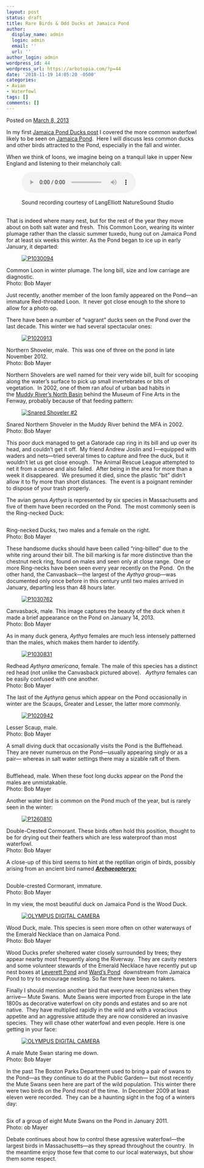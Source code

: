 ```yaml
---
layout: post
status: draft
title: Rare Birds & Odd Ducks at Jamaica Pond
author:
  display_name: admin
  login: admin
  email: ''
  url: ''
author_login: admin
wordpress_id: 44
wordpress_url: https://arbotopia.com/?p=44
date: '2018-11-19 14:05:20 -0500'
categories:
- Avian
- Waterfowl
tags: []
comments: []
---
```




<p>Posted on&nbsp;<a href="https://web.archive.org/web/20140426115604/http://www.arbotopia.com/rare-birds-odd-ducks-at-jamaica-pond/">March 8, 2013</a></p>





<p>In my first&nbsp;<a href="https://web.archive.org/web/20140426115604/http://www.arbotopia.com/birdjamaica-pond-ducks/">Jamaica Pond Ducks post</a>&nbsp;I covered the more common waterfowl likely to be seen on&nbsp;<a href="https://web.archive.org/web/20140426115604/https://www.google.com/maps/ms?msa=0&amp;msid=217541233018515973334.0004d3f5dfbfb11f8bc5f&amp;ie=UTF8&amp;ll=42.309117,-71.112356&amp;spn=0.056111,0.080166&amp;t=m&amp;z=14&amp;vpsrc=6&amp;iwloc=0004d3f5e8b64e73efc5f" target="_blank" rel="noreferrer noopener">Jamaica Pond</a>.&nbsp; Here I will discuss less common ducks and other birds attracted to the Pond, especially in the fall and winter.</p>





<p>When we think of loons, we imagine being on a tranquil lake in upper New England and listening to their melancholy call:</p>


<p><!-- wp:audio {"id":356} --></p>
<figure class="wp-block-audio"><audio controls src="/images/2018/11/Com-Loon.wav"></audio><br />
<figcaption><br>Sound recording courtesy of LangElliott NatureSound Studio&nbsp;<br>&nbsp;</figcaption>
</figure>
<p><!-- /wp:audio --></p>



<p>That is indeed where many nest, but for the rest of the year they move about on both salt water and fresh.&nbsp; This Common Loon, wearing its winter plumage rather than the classic summer tuxedo, hung out on Jamaica Pond for at least six weeks this winter. As the Pond began to ice up in early January, it departed:</p>


<p><!-- wp:image {"id":176,"linkDestination":"custom"} --></p>
<figure class="wp-block-image"><a href="https://web.archive.org/web/20140426115604/http://www.arbotopia.com/rare-birds-odd-ducks-at-jamaica-pond/p1030094/"><img src="https://web.archive.org/web/20140426115604im_/http://www.arbotopia.com/wp-content/uploads/2013/02/P1030094.jpg" alt="P1030094" class="wp-image-176"/></a></figure>





<p>Common Loon in winter plumage. The long bill, size and low carriage are diagnostic.<br>Photo: Bob Mayer</p>





<p>Just recently, another member of the loon family appeared on the Pond&mdash;an immature Red-throated Loon.&nbsp; It never got close enough to the shore to allow for a photo op.</p>





<p>There have been a number of &ldquo;vagrant&rdquo; ducks seen on the Pond over the last decade. This winter we had several spectacular ones:</p>


<p><!-- wp:image {"id":173,"linkDestination":"custom"} --></p>
<figure class="wp-block-image"><a href="https://web.archive.org/web/20140426115604/http://www.arbotopia.com/rare-birds-odd-ducks-at-jamaica-pond/p1020913/"><img src="https://web.archive.org/web/20140426115604im_/http://www.arbotopia.com/wp-content/uploads/2013/01/P1020913.jpg" alt="P1020913" class="wp-image-173"/></a></figure>





<p>Northern Shoveler, male.&nbsp; This was one of three on the pond in late November 2012.<br>Photo: Bob Mayer</p>





<p>Northern Shovelers are well named for their very wide bill, built for scooping along the water&rsquo;s surface to pick up small invertebrates or bits of vegetation.&nbsp; In 2002, one of them ran afoul of urban bad habits in the&nbsp;<a href="https://web.archive.org/web/20140426115604/https://www.google.com/maps/ms?msa=0&amp;msid=217541233018515973334.0004d3f5dfbfb11f8bc5f&amp;ie=UTF8&amp;ll=42.340854,-71.095555&amp;spn=0.007042,0.010021&amp;t=m&amp;z=17&amp;vpsrc=6&amp;iwloc=0004d6f87eeeb073c2c5c" target="_blank" rel="noreferrer noopener">Muddy River&rsquo;s North Basin</a>&nbsp;behind the Museum of Fine Arts in the Fenway, probably because of that feeding pattern:</p>


<p><!-- wp:image {"id":177,"linkDestination":"custom"} --></p>
<figure class="wp-block-image"><a href="https://web.archive.org/web/20140426115604/http://www.arbotopia.com/rare-birds-odd-ducks-at-jamaica-pond/snared-shoveler-2/"><img src="https://web.archive.org/web/20140426115604im_/http://www.arbotopia.com/wp-content/uploads/2013/02/Snared-Shoveler-2.jpg" alt="Snared Shoveler #2" class="wp-image-177"/></a></figure>





<p>Snared Northern Shoveler in the Muddy River behind the MFA in 2002.<br>Photo: Bob Mayer</p>





<p>This poor duck managed to get a Gatorade cap ring in its bill and up over its head, and couldn&rsquo;t get it off.&nbsp; My friend Andrew Joslin and I&mdash;equipped with waders and nets&mdash;tried several times to capture and free the duck, but it wouldn&rsquo;t let us get close enough.&nbsp; The Animal Rescue League attempted to net it from a canoe and also failed.&nbsp; After being in the area for more than a week it disappeared.&nbsp; We presumed it died, since the plastic &ldquo;bit&rdquo; didn&rsquo;t allow it to fly more than short distances.&nbsp; The event is a poignant reminder to dispose of your trash properly.</p>





<p>The avian genus<em>&nbsp;Aythya&nbsp;</em>is represented by six species in Massachusetts and five of them have been recorded on the Pond.&nbsp; The most commonly seen is the Ring-necked Duck:</p>


<p><!-- wp:image {"id":305} --></p>
<figure class="wp-block-image"><img src="https://i0.wp.com/arbotopia.com/wp-content/uploads/2018/11/Ring-necked-DuckJPG.jpg?fit=525%2C398&amp;ssl=1" alt="" class="wp-image-305"/></figure>





<p>Ring-necked Ducks, two males and a female on the right.<br>Photo: Bob Mayer</p>





<p>These handsome ducks should have been called &ldquo;ring-billed&rdquo; due to the white ring around their bill. The bill marking is far more distinctive than the chestnut neck ring, found on males and seen only at close range.&nbsp; One or more Ring-necks have been seen every year recently on the Pond.&nbsp; On the other hand, the Canvasback&mdash;the largest of the&nbsp;<em>Aythya g</em>roup&mdash;was documented only once before in this century until two males arrived in January, departing less than 48 hours later.</p>


<p><!-- wp:image {"id":183,"linkDestination":"custom"} --></p>
<figure class="wp-block-image"><a href="https://web.archive.org/web/20140426115604/http://www.arbotopia.com/wp-content/uploads/2013/02/P1030762.jpg"><img src="https://web.archive.org/web/20140426115604im_/http://www.arbotopia.com/wp-content/uploads/2013/02/P1030762.jpg" alt="P1030762" class="wp-image-183"/></a></figure>





<p>Canvasback, male. This image captures the beauty of the duck when it made a brief appearance on the Pond on January 14, 2013.<br>Photo: Bob Mayer</p>





<p>As in many duck genera,&nbsp;<em>Aythya</em>&nbsp;females are much less intensely patterned than the males, which makes them harder to identify.</p>


<p><!-- wp:image {"id":184,"linkDestination":"custom"} --></p>
<figure class="wp-block-image"><a href="https://web.archive.org/web/20140426115604/http://www.arbotopia.com/wp-content/uploads/2013/02/P1030831.jpg"><img src="https://web.archive.org/web/20140426115604im_/http://www.arbotopia.com/wp-content/uploads/2013/02/P1030831.jpg" alt="P1030831" class="wp-image-184"/></a></figure>





<p>Redhead&nbsp;<em>Aythyra americana</em>, female. The male of this species has a distinct red head (not unlike the Canvasback pictured above). &nbsp;&nbsp;<em>Aythyra</em>&nbsp;females can be easily confused with one another.<br>Photo: Bob Mayer</p>





<p>The last of the&nbsp;<em>Aythyra</em>&nbsp;genus which appear on the Pond occasionally in winter are the Scaups, Greater and Lesser, the latter more commonly.</p>


<p><!-- wp:image {"id":231,"linkDestination":"custom"} --></p>
<figure class="wp-block-image"><a href="https://web.archive.org/web/20140426115604/http://www.arbotopia.com/wp-content/uploads/2013/02/P1020942.jpg"><img src="https://web.archive.org/web/20140426115604im_/http://www.arbotopia.com/wp-content/uploads/2013/02/P1020942.jpg" alt="P1020942" class="wp-image-231"/></a></figure>





<p>Lesser Scaup, male.<br>Photo: Bob Mayer</p>





<p>A small diving duck that occasionally visits the Pond is the Bufflehead.&nbsp; They are never numerous on the Pond&mdash;usually appearing singly or as a pair&mdash; whereas in salt water settings there may a sizable raft of them.</p>


<p><!-- wp:image {"id":301} --></p>
<figure class="wp-block-image"><img src="https://i0.wp.com/arbotopia.com/wp-content/uploads/2018/11/P1010836.jpg?fit=525%2C347&amp;ssl=1" alt="" class="wp-image-301"/></figure>





<p>Bufflehead, male. When these foot long ducks appear on the Pond the males are unmistakable.<br>Photo: Bob Mayer</p>





<p>Another water bird is common on the Pond much of the year, but is rarely seen in the winter:</p>


<p><!-- wp:image {"id":187,"linkDestination":"custom"} --></p>
<figure class="wp-block-image"><a href="https://web.archive.org/web/20140426115604/http://www.arbotopia.com/wp-content/uploads/2013/02/P1260810.jpg"><img src="https://web.archive.org/web/20140426115604im_/http://www.arbotopia.com/wp-content/uploads/2013/02/P1260810.jpg" alt="P1260810" class="wp-image-187"/></a></figure>





<p>Double-Crested Cormorant. These birds often hold this position, thought to be for drying out their feathers which are less waterproof than most waterfowl.<br>Photo: Bob Mayer</p>





<p>A close-up of this bird seems to hint at the reptilian origin of birds, possibly arising from an ancient bird named&nbsp;<em><strong><a href="http://en.wikipedia.org/wiki/Archaeopteryx">Archaeopteryx:</a></strong></em></p>


<p><!-- wp:image {"id":302} --></p>
<figure class="wp-block-image"><img src="https://i2.wp.com/arbotopia.com/wp-content/uploads/2018/11/P1030585.jpg?fit=525%2C434&amp;ssl=1" alt="" class="wp-image-302"/></figure>





<p>Double-crested Cormorant, immature.&nbsp;<br>Photo: Bob Mayer</p>





<p>In my view, the most beautiful duck on Jamaica Pond is the Wood Duck.</p>


<p><!-- wp:image {"id":235,"linkDestination":"custom"} --></p>
<figure class="wp-block-image"><a href="https://web.archive.org/web/20140426115604/http://www.arbotopia.com/wp-content/uploads/2013/02/P10100161.jpg"><img src="https://web.archive.org/web/20140426115604im_/http://www.arbotopia.com/wp-content/uploads/2013/02/P10100161.jpg" alt="OLYMPUS DIGITAL CAMERA" class="wp-image-235"/></a></figure>





<p>Wood Duck, male. This species is seen more often on other waterways of the Emerald Necklace than on Jamaica Pond.<br>Photo: Bob Mayer</p>





<p>Wood Ducks prefer sheltered water closely surrounded by trees; they appear nearby most frequently along the Riverway.&nbsp; They are cavity nesters and some volunteer stewards of the Emerald Necklace have recently put up nest boxes at&nbsp;<a href="https://web.archive.org/web/20140426115604/https://www.google.com/maps/ms?msa=0&amp;msid=217541233018515973334.0004d3f5dfbfb11f8bc5f&amp;ie=UTF8&amp;t=m&amp;vpsrc=0&amp;ll=42.331726,-71.110489&amp;spn=0.006797,0.010021&amp;z=17&amp;iwloc=0004d6f8a02941187a98f" target="_blank" rel="noreferrer noopener">Leverett Pond</a>&nbsp;and&nbsp;<a href="https://web.archive.org/web/20140426115604/https://www.google.com/maps/ms?msa=0&amp;msid=217541233018515973334.0004d3f5dfbfb11f8bc5f&amp;ie=UTF8&amp;t=m&amp;vpsrc=6&amp;ll=42.325349,-71.120231&amp;spn=0.013596,0.020041&amp;z=16&amp;iwloc=0004d6f8a46be4dcf4fb1" target="_blank" rel="noreferrer noopener">Ward&rsquo;s Pond</a>&nbsp; downstream from Jamaica Pond to try to encourage nesting. So far there have been no takers.</p>





<p>Finally I should mention another bird that everyone recognizes when they arrive&mdash; Mute Swans.&nbsp; Mute Swans were imported from Europe in the late 1800s as decorative waterfowl on city ponds and estates and so are not native.&nbsp; They have multiplied rapidly in the wild and with a voracious appetite and an aggressive attitude they are now considered an invasive species.&nbsp; They will chase other waterfowl and even people. Here is one getting in your face:</p>


<p><!-- wp:image {"id":239,"linkDestination":"custom"} --></p>
<figure class="wp-block-image"><a href="https://web.archive.org/web/20140426115604/http://www.arbotopia.com/wp-content/uploads/2013/02/P1010021.jpg"><img src="https://web.archive.org/web/20140426115604im_/http://www.arbotopia.com/wp-content/uploads/2013/02/P1010021.jpg" alt="OLYMPUS DIGITAL CAMERA" class="wp-image-239"/></a></figure>





<p>A male Mute Swan staring me down.<br>Photo: Bob Mayer</p>





<p>In the past The Boston Parks Department used to bring a pair of swans to the Pond&mdash;as they continue to do at the Public Garden&mdash; but most recently the Mute Swans seen here are part of the wild population. This winter there were two birds on the Pond most of the time.&nbsp; In December 2009 at least eleven were recorded.&nbsp; They can be a haunting sight in the fog of a winters day:</p>


<p><!-- wp:image {"id":303} --></p>
<figure class="wp-block-image"><img src="https://i1.wp.com/arbotopia.com/wp-content/uploads/2018/11/P1290387.jpg?fit=525%2C280&amp;ssl=1" alt="" class="wp-image-303"/></figure>


<p><!-- wp:paragraph {"align":"left"} --></p>
<p style="text-align:left">Six of a group of eight Mute Swans on the Pond in January 2011.<br>Photo: ob Mayer</p>





<p>Debate continues about how to control these agressive waterfowl&mdash;the largest birds in Massachusetts&mdash;as they spread throughout the country.&nbsp; In the meantime enjoy those few that come to our local waterways, but show them some respect.</p>


